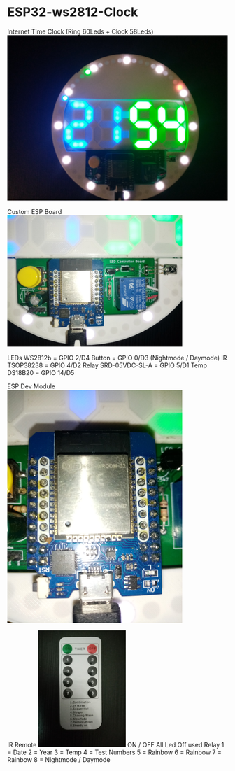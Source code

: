 # ESP32-ws2812-Clock
Internet Time Clock (Ring 60Leds + Clock 58Leds)
<img src="/images/ESP32_WS2812b_Uhr.jpg">

Custom ESP Board
<img src="/images/board.jpg" width="400px">

LEDs WS2812b          = GPIO 2/D4
Button                = GPIO 0/D3 (Nightmode / Daymode)
IR TSOP38238          = GPIO 4/D2
Relay SRD-05VDC-SL-A  = GPIO 5/D1
Temp DS18B20          = GPIO 14/D5

ESP Dev Module
<img src="/images/ESP32_d1_mini.jpg" width="400px">

IR Remote
<img src="/images/IR_Remote.jpg" width="200px">
ON / OFF All Led Off used Relay
1 = Date
2 = Year
3 = Temp
4 = Test Numbers
5 = Rainbow 
6 = Rainbow
7 = Rainbow
8 = Nightmode / Daymode
